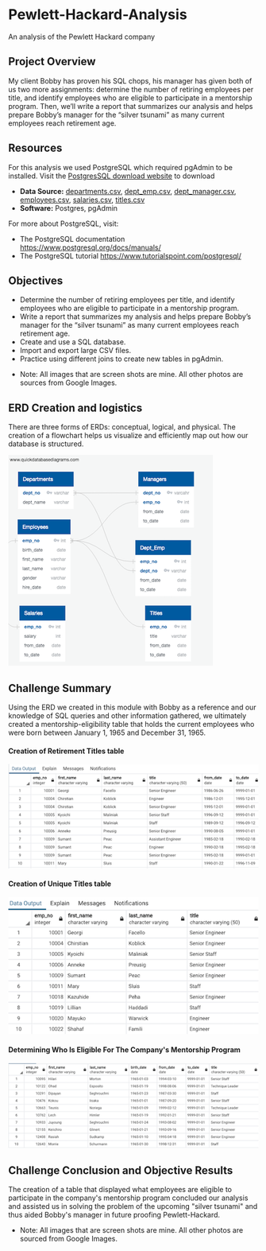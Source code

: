 # Pewlett-Hackard-Analysis
An analysis of the Pewlett Hackard company


## Project Overview

My client Bobby has proven his SQL chops, his manager has given both of us two more assignments: determine the number of retiring employees per title, and identify employees who are eligible to participate in a mentorship program. Then, we’ll write a report that summarizes our analysis and helps prepare Bobby’s manager for the “silver tsunami” as many current employees reach retirement age. 




## Resources
For this analysis we used PostgreSQL which required pgAdmin to be installed. Visit the [PostgresSQL download website](https://www.enterprisedb.com/downloads/postgres-postgresql-downloads)
 to download
  
- **Data Source:** [departments.csv](/Data/departments.csv), [dept_emp.csv](/Data/dept_emp.csv), [dept_manager.csv](/Data/dept_manager.csv), [employees.csv](/Data/employees.csv), [salaries.csv](/Data/salaries.csv), [titles.csv](/Data/titles.csv)
- **Software:** Postgres, pgAdmin  

For more about PostgreSQL, visit:  
- The PostgreSQL documentation
 https://www.postgresql.org/docs/manuals/  
- The PostgreSQL tutorial
 https://www.tutorialspoint.com/postgresql/

## Objectives 
- Determine the number of retiring employees per title, and identify employees who are eligible to participate in a mentorship program. 
- Write a report that summarizes my analysis and helps prepare Bobby’s manager for the “silver tsunami” as many current employees reach retirement age. 
- Create and use a SQL database.
- Import and export large CSV files.
- Practice using different joins to create new tables in pgAdmin.

* Note: All images that are screen shots are mine. All other photos are sources from Google Images.
## ERD Creation and logistics

There are three forms of ERDs: conceptual, logical, and physical. The creation of a flowchart helps us visualize and efficiently map out how our database is structured.

![ERD Creation](Resources/QuickDBD.png)



## Challenge Summary

Using the ERD we created in this module with Bobby as a reference and our knowledge of SQL queries and other information gathered, we ultimately created a mentorship-eligibility table that holds the current employees who were born between January 1, 1965 and December 31, 1965. 

#### Creation of Retirement Titles table

![Retirement Titles](Resources/Retirement_Titles.png)

#### Creation of Unique Titles table

![Unique Titles](Resources/Unique_Titles.png)

#### Determining Who Is Eligible For The Company's Mentorship Program

![Mentorship Eligibility](Resources/Mentorship_Eligibility.png)


## Challenge Conclusion and Objective Results

The creation of a table that displayed what employees are eligible to participate in the company's mentorship program concluded our analysis and assisted us in solving the problem of the upcoming "silver tsunami" and thus aided Bobby's manager in future proofing Pewlett-Hackard.

* Note: All images that are screen shots are mine. All other photos are sourced from Google Images.
